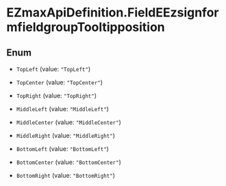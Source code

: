 # EZmaxApiDefinition.FieldEEzsignformfieldgroupTooltipposition

## Enum


* `TopLeft` (value: `"TopLeft"`)

* `TopCenter` (value: `"TopCenter"`)

* `TopRight` (value: `"TopRight"`)

* `MiddleLeft` (value: `"MiddleLeft"`)

* `MiddleCenter` (value: `"MiddleCenter"`)

* `MiddleRight` (value: `"MiddleRight"`)

* `BottomLeft` (value: `"BottomLeft"`)

* `BottomCenter` (value: `"BottomCenter"`)

* `BottomRight` (value: `"BottomRight"`)


